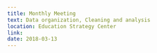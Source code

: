 ```yaml
---
title: Monthly Meeting
text: Data organization, Cleaning and analysis
location: Education Strategy Center
link: 
date: 2018-03-13
---
```

